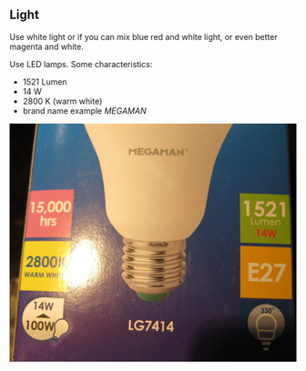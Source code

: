 ## Light

Use white light or if you can mix blue red and white light,
or even better magenta and white.

Use LED lamps.
Some characteristics:
- 1521 Lumen
- 14 W
- 2800 K (warm white)
- brand name example _MEGAMAN_

![LED lamp example](Light.img/led-lamp-bulb.png "LED lamp example")
